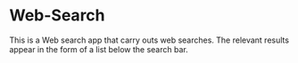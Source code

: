 # Web-Search
This is a Web search app that carry outs web searches. The relevant results appear in the form of a list below the search bar.
